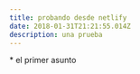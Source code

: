 ```yaml
---
title: probando desde netlify
date: 2018-01-31T21:21:55.014Z
description: una prueba
---
```

\* el primer asunto
